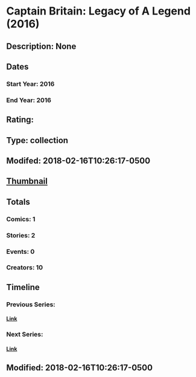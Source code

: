 # Captain Britain: Legacy of A Legend (2016)
## Description: None
## Dates
### Start Year: 2016
### End Year: 2016
## Rating: 
## Type: collection
## Modifed: 2018-02-16T10:26:17-0500
## [Thumbnail](http://i.annihil.us/u/prod/marvel/i/mg/7/20/5a86f80f4296d.jpg)
## Totals
### Comics: 1
### Stories: 2
### Events: 0
### Creators: 10
## Timeline
### Previous Series: 
#### [Link]()
### Next Series: 
#### [Link]()
## Modified: 2018-02-16T10:26:17-0500